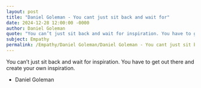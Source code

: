 ```yaml
---
layout: post
title: "Daniel Goleman - You cant just sit back and wait for"
date: 2024-12-28 12:00:00 -0000
author: Daniel Goleman
quote: "You can’t just sit back and wait for inspiration. You have to get out there and create your own inspiration."
subject: Empathy
permalink: /Empathy/Daniel Goleman/Daniel Goleman - You cant just sit back and wait for
---
```


You can’t just sit back and wait for inspiration. You have to get out there and create your own inspiration.

- Daniel Goleman
